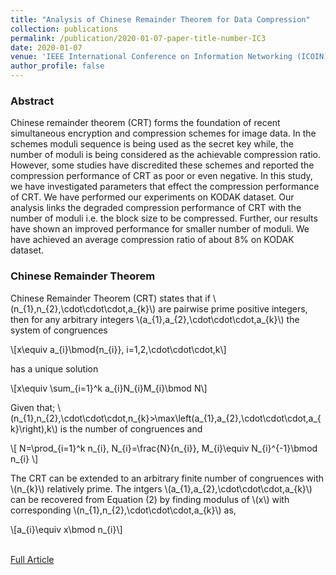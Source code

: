 ```yaml
---
title: "Analysis of Chinese Remainder Theorem for Data Compression"
collection: publications
permalink: /publication/2020-01-07-paper-title-number-IC3
date: 2020-01-07
venue: 'IEEE International Conference on Information Networking (ICOIN)'
author_profile: false
---
```


<script src="https://polyfill.io/v3/polyfill.min.js?features=es6"></script>
<script id="MathJax-script" async src="https://cdn.jsdelivr.net/npm/mathjax@3/es5/tex-mml-chtml.js"></script>

<h3>Abstract</h3>
<p>Chinese remainder theorem (CRT) forms the
foundation of recent simultaneous encryption and compression
schemes for image data. In the schemes moduli sequence is being
used as the secret key while, the number of moduli is being
considered as the achievable compression ratio. However, some
studies have discredited these schemes and reported the
compression performance of CRT as poor or even negative. In
this study, we have investigated parameters that effect the
compression performance of CRT. We have performed our
experiments on KODAK dataset. Our analysis links the
degraded compression performance of CRT with the number of
moduli i.e. the block size to be compressed. Further, our results
have shown an improved performance for smaller number of
moduli. We have achieved an average compression ratio of
about 8% on KODAK dataset.</p>

<h3>Chinese Remainder Theorem</h3>
<p>Chinese Remainder Theorem (CRT) states that if \(n_{1},n_{2},\cdot\cdot\cdot,a_{k}\) are pairwise prime positive integers, then for any arbitrary integers \(a_{1},a_{2},\cdot\cdot\cdot,a_{k}\) the system of congruences </p>

<div>\[x\equiv a_{i}\bmod{n_{i}}, i=1,2,\cdot\cdot\cdot,k\]</div>

<p>has a unique solution</p>

<div>\[x\equiv \sum_{i=1}^k a_{i}N_{i}M_{i}\bmod N\]</div>

<p>Given that; \(n_{1},n_{2},\cdot\cdot\cdot,n_{k}>\max\left(a_{1},a_{2},\cdot\cdot\cdot,a_{k}\right),k\) is the number of congruences and </p>

<div>
\[
N=\prod_{i=1}^k n_{i},
N_{i}=\frac{N}{n_{i}}, 
M_{i}\equiv N_{i}^{-1}\bmod n_{i}
\]
</div>

<p>The CRT can be extended to an arbitrary finite number of congruences with \(n_{k}\) relatively prime. The intgers \(a_{1},a_{2},\cdot\cdot\cdot,a_{k}\) can be recovered from Equation (2) by finding modulus of \(x\) with corresponding \(n_{1},n_{2},\cdot\cdot\cdot,a_{k}\) as, </p>

<div>
\[a_{i}\equiv x\bmod n_{i}\]
</div>

<br>[Full Article](https://ieeexplore.ieee.org/document/9016442)